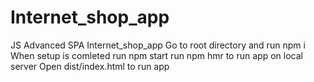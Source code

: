 # Internet_shop_app
JS Advanced SPA Internet_shop_app
Go to  root directory and run npm i
When setup is comleted run npm start
run npm hmr to run app on local server
Open dist/index.html to run app
